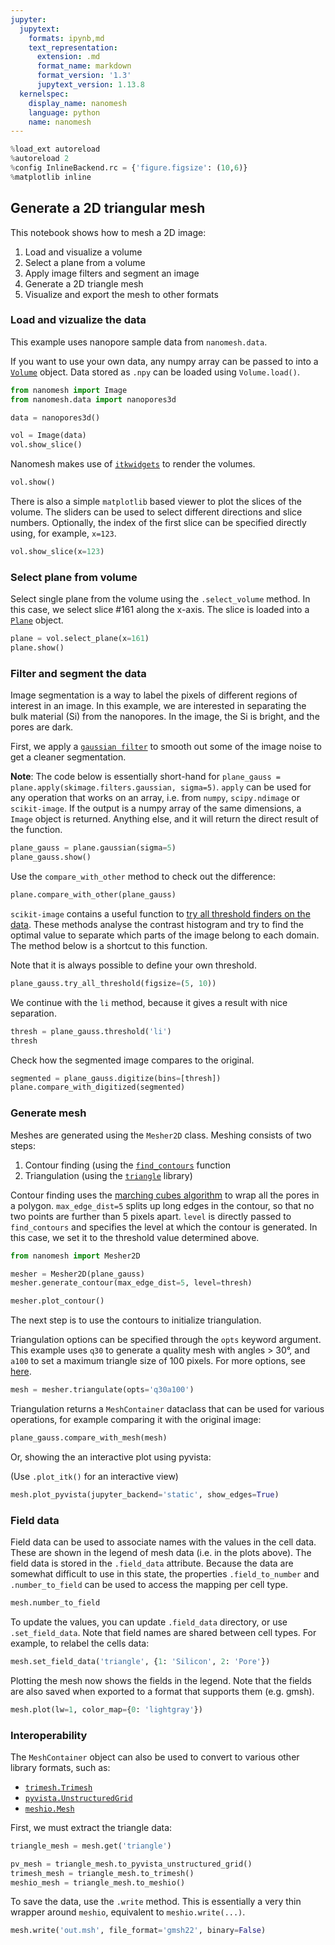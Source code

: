 ```yaml
---
jupyter:
  jupytext:
    formats: ipynb,md
    text_representation:
      extension: .md
      format_name: markdown
      format_version: '1.3'
      jupytext_version: 1.13.8
  kernelspec:
    display_name: nanomesh
    language: python
    name: nanomesh
---
```


```python
%load_ext autoreload
%autoreload 2
%config InlineBackend.rc = {'figure.figsize': (10,6)}
%matplotlib inline
```

## Generate a 2D triangular mesh

This notebook shows how to mesh a 2D image:

1. Load and visualize a volume
2. Select a plane from a volume
3. Apply image filters and segment an image
4. Generate a 2D triangle mesh
5. Visualize and export the mesh to other formats


### Load and vizualize the data

This example uses nanopore sample data from `nanomesh.data`.

If you want to use your own data, any numpy array can be passed to into a [`Volume`](https://nanomesh.readthedocs.io/en/latest/nanomesh.volume.html#nanomesh.volume.Volume) object. Data stored as `.npy` can be loaded using `Volume.load()`.

```python
from nanomesh import Image
from nanomesh.data import nanopores3d

data = nanopores3d()

vol = Image(data)
vol.show_slice()
```

Nanomesh makes use of [`itkwidgets`](https://github.com/InsightSoftwareConsortium/itkwidgets) to render the volumes.

```python
vol.show()
```

There is also a simple `matplotlib` based viewer to plot the slices of the volume. The sliders can be used to select different directions and slice numbers. Optionally, the index of the first slice can be specified directly using, for example, `x=123`.

```python
vol.show_slice(x=123)
```

### Select plane from volume

Select single plane from the volume using the `.select_volume` method. In this case, we select slice #161 along the x-axis. The slice is loaded into a [`Plane`](https://nanomesh.readthedocs.io/en/latest/nanomesh.image.html#nanomesh.image.Plane) object.

```python
plane = vol.select_plane(x=161)
plane.show()
```

### Filter and segment the data

Image segmentation is a way to label the pixels of different regions of interest in an image. In this example, we are interested in separating the bulk material (Si) from the nanopores. In the image, the Si is bright, and the pores are dark.

First, we apply a [`gaussian filter`](https://scikit-image.org/docs/dev/api/skimage.filters.html#skimage.filters.gaussian) to smooth out some of the image noise to get a cleaner segmentation.

**Note**: The code below is essentially short-hand for `plane_gauss = plane.apply(skimage.filters.gaussian, sigma=5)`. `apply` can be used for any operation that works on an array, i.e. from `numpy`, `scipy.ndimage` or `scikit-image`. If the output is a numpy array of the same dimensions, a `Image` object is returned. Anything else, and it will return the direct result of the function.

```python
plane_gauss = plane.gaussian(sigma=5)
plane_gauss.show()
```

Use the `compare_with_other` method to check out the difference:

```python
plane.compare_with_other(plane_gauss)
```

`scikit-image` contains a useful function to [try all threshold finders on the data](https://scikit-image.org/docs/stable/api/skimage.filters.html#skimage.filters.try_all_threshold). These methods analyse the contrast histogram and try to find the optimal value to separate which parts of the image belong to each domain. The method below is a shortcut to this function.

Note that it is always possible to define your own threshold.

```python
plane_gauss.try_all_threshold(figsize=(5, 10))
```

We continue with the `li` method, because it gives a result with nice separation.

```python
thresh = plane_gauss.threshold('li')
thresh
```

Check how the segmented image compares to the original.

```python
segmented = plane_gauss.digitize(bins=[thresh])
plane.compare_with_digitized(segmented)
```

### Generate mesh


Meshes are generated using the `Mesher2D` class. Meshing consists of two steps:

1. Contour finding (using the [`find_contours`](https://scikit-image.org/docs/dev/api/skimage.measure.html#skimage.measure.find_contours) function
2. Triangulation (using the [`triangle`](https://rufat.be/triangle/) library)

Contour finding uses the [marching cubes algorithm](https://en.wikipedia.org/wiki/Marching_cubes) to wrap all the pores in a polygon. `max_edge_dist=5` splits up long edges in the contour, so that no two points are further than 5 pixels apart. `level` is directly passed to `find_contours` and specifies the level at which the contour is generated. In this case, we set it to the threshold value determined above.

```python tags=[]
from nanomesh import Mesher2D

mesher = Mesher2D(plane_gauss)
mesher.generate_contour(max_edge_dist=5, level=thresh)

mesher.plot_contour()
```

The next step is to use the contours to initialize triangulation.

Triangulation options can be specified through the `opts` keyword argument. This example uses `q30` to generate a quality mesh with angles > 30°, and `a100` to set a maximum triangle size of 100 pixels. For more options, see [here](https://rufat.be/triangle/API.html#triangle.triangulate).

```python
mesh = mesher.triangulate(opts='q30a100')
```

Triangulation returns a `MeshContainer` dataclass that can be used for various operations, for example comparing it with the original image:

```python
plane_gauss.compare_with_mesh(mesh)
```

Or, showing the an interactive plot using pyvista:

(Use `.plot_itk()` for an interactive view)

```python
mesh.plot_pyvista(jupyter_backend='static', show_edges=True)
```

### Field data

Field data can be used to associate names with the values in the cell data. These are shown in the legend of mesh data (i.e. in the plots above). The field data is stored in the `.field_data` attribute. Because the data are somewhat difficult to use in this state, the properties `.field_to_number` and `.number_to_field` can be used to access the mapping per cell type.

```python
mesh.number_to_field
```

To update the values, you can update `.field_data` directory, or use `.set_field_data`. Note that field names are shared between cell types. For example, to relabel the cells data:



```python
mesh.set_field_data('triangle', {1: 'Silicon', 2: 'Pore'})
```

Plotting the mesh now shows the fields in the legend. Note that the fields are also saved when exported to a format that supports them (e.g. gmsh).

```python
mesh.plot(lw=1, color_map={0: 'lightgray'})
```

### Interoperability

The `MeshContainer` object can also be used to convert to various other library formats, such as:

- [`trimesh.Trimesh`](https://trimsh.org/trimesh.base.html#trimesh.base.Trimesh)
- [`pyvista.UnstructuredGrid`](https://docs.pyvista.org/examples/00-load/create-unstructured-surface.html)
- [`meshio.Mesh`](https://docs.pyvista.org/examples/00-load/create-unstructured-surface.html)

First, we must extract the triangle data:

```python
triangle_mesh = mesh.get('triangle')

pv_mesh = triangle_mesh.to_pyvista_unstructured_grid()
trimesh_mesh = triangle_mesh.to_trimesh()
meshio_mesh = triangle_mesh.to_meshio()
```

To save the data, use the `.write` method. This is essentially a very thin wrapper around `meshio`, equivalent to `meshio.write(...)`.

```python
mesh.write('out.msh', file_format='gmsh22', binary=False)
```
